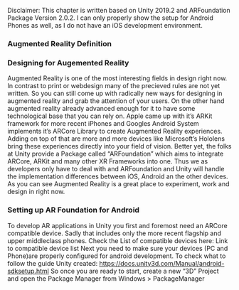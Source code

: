 Disclaimer: This chapter is written based on Unity 2019.2 and ARFoundation Package Version 2.0.2. I can only properly show the setup for Android Phones as well, as I do not have an iOS development environment.

### Augmented Reality Definition
### Designing for Augemented Reality
Augmented Reality is one of the most interesting fields in design right now. In contrast to print or webdesign many of the precieved rules are not yet written. So you can still come up with radically new ways for designing in augmented reality and grab the attention of your users.
On the other hand augmented reality already advanced enough for it to have some technological base that you can rely on. Apple came up with it’s ARKit framework for more recent iPhones and Googles Android System implements it’s ARCore Library to create Augmented Reality experiences. Adding on top of that are more and more devices like Microsoft’s Hololens bring these experiences directly into your field of vision.
Better yet, the folks at Unity provide a Package called “ARFoundation” which aims to integrate ARCore, ARKit and many other XR Frameworks into one. Thus we as developers only have to deal with and ARFoundation and Unity will handle the implementation differences between iOS, Android an the other devices.
As you can see Augmented Reality is a great place to experiment, work and design in right now.

### Setting up AR Foundation for Android
To develop AR applications in Unity you first and foremost need an ARCore compatible device. Sadly that includes only the more recent flagship and upper middleclass phones. Check the List of compatible devices here:
Link to compatible device list
Next you need to make sure your devices (PC and Phone)are properly configured for android development. To check what to follow the guide Unity created:
https://docs.unity3d.com/Manual/android-sdksetup.html
So once you are ready to start, create a new “3D” Project and open the Package Manager from Windows > PackageManager

